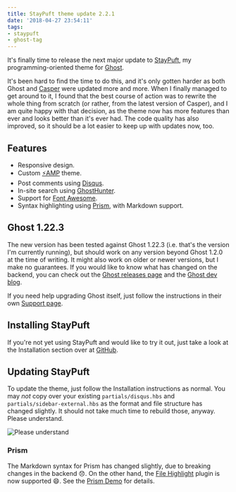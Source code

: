 ```yaml
---
title: StayPuft theme update 2.2.1
date: '2018-04-27 23:54:11'
tags:
- staypuft
- ghost-tag
---
```


It's finally time to release the next major update to [StayPuft](https://github.com/dlecina/StayPuft), my programming-oriented theme for [Ghost](https://ghost.org/).

It's been hard to find the time to do this, and it's only gotten harder as both Ghost and [Casper](https://github.com/TryGhost/Casper) were updated more and more. When I finally managed to get around to it, I found that the best course of action was to rewrite the whole thing from scratch (or rather, from the latest version of Casper), and I am quite happy with that decision, as the theme now has more features than ever and looks better than it's ever had. The code quality has also improved, so it should be a lot easier to keep up with updates now, too.

## Features

* Responsive design.
* Custom [⚡AMP](https://blog.ghost.org/custom-amp-themes/) theme.
* Post comments using [Disqus](http://disqus.com/).
* In-site search using [GhostHunter](https://github.com/i11ume/ghostHunter).
* Support for [Font Awesome](https://github.com/FortAwesome/Font-Awesome).
* Syntax highlighting using [Prism](https://github.com/LeaVerou/prism/), with Markdown support.

## Ghost 1.22.3

The new version has been tested against Ghost 1.22.3 (i.e. that's the version I'm currently running), but should work on any version beyond Ghost 1.2.0 at the time of writing. It might also work on older or newer versions, but I make no guarantees. If you would like to know what has changed on the backend, you can check out the [Ghost releases page](https://github.com/TryGhost/Ghost/releases) and the [Ghost dev blog](https://dev.ghost.org/tag/releases/).

If you need help upgrading Ghost itself, just follow the instructions in their own [Support page](https://docs.ghost.org/docs/upgrade).

## Installing StayPuft

If you're not yet using StayPuft and would like to try it out, just take a look at the Installation section over at [GitHub](https://github.com/dlecina/StayPuft#installation).

## Updating StayPuft

To update the theme, just follow the Installation instructions as normal. You may *not* copy over your existing `partials/disqus.hbs` and `partials/sidebar-external.hbs` as the format and file structure has changed slightly. It should not take much time to rebuild those, anyway. Please understand.

![Please understand](https://media.giphy.com/media/DwpavZaqZHExG/giphy.gif)

### Prism

The Markdown syntax for Prism has changed slightly, due to breaking changes in the backend 😞. On the other hand, the [File Highlight](http://prismjs.com/plugins/file-highlight/) plugin is now supported 😄. See the [Prism Demo](https://davidlecina.com/blog/prism-demo/) for details.